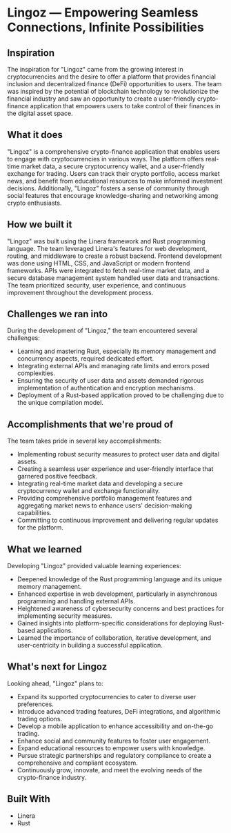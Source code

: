 # Lingoz — Empowering Seamless Connections, Infinite Possibilities

## Inspiration

The inspiration for "Lingoz" came from the growing interest in cryptocurrencies and the desire to offer a platform that provides financial inclusion and decentralized finance (DeFi) opportunities to users. The team was inspired by the potential of blockchain technology to revolutionize the financial industry and saw an opportunity to create a user-friendly crypto-finance application that empowers users to take control of their finances in the digital asset space.

## What it does

"Lingoz" is a comprehensive crypto-finance application that enables users to engage with cryptocurrencies in various ways. The platform offers real-time market data, a secure cryptocurrency wallet, and a user-friendly exchange for trading. Users can track their crypto portfolio, access market news, and benefit from educational resources to make informed investment decisions. Additionally, "Lingoz" fosters a sense of community through social features that encourage knowledge-sharing and networking among crypto enthusiasts.

## How we built it

"Lingoz" was built using the Linera framework and Rust programming language. The team leveraged Linera's features for web development, routing, and middleware to create a robust backend. Frontend development was done using HTML, CSS, and JavaScript or modern frontend frameworks. APIs were integrated to fetch real-time market data, and a secure database management system handled user data and transactions. The team prioritized security, user experience, and continuous improvement throughout the development process.

## Challenges we ran into

During the development of "Lingoz," the team encountered several challenges:
- Learning and mastering Rust, especially its memory management and concurrency aspects, required dedicated effort.
- Integrating external APIs and managing rate limits and errors posed complexities.
- Ensuring the security of user data and assets demanded rigorous implementation of authentication and encryption mechanisms.
- Deployment of a Rust-based application proved to be challenging due to the unique compilation model.

## Accomplishments that we're proud of

The team takes pride in several key accomplishments:
- Implementing robust security measures to protect user data and digital assets.
- Creating a seamless user experience and user-friendly interface that garnered positive feedback.
- Integrating real-time market data and developing a secure cryptocurrency wallet and exchange functionality.
- Providing comprehensive portfolio management features and aggregating market news to enhance users' decision-making capabilities.
- Committing to continuous improvement and delivering regular updates for the platform.

## What we learned

Developing "Lingoz" provided valuable learning experiences:
- Deepened knowledge of the Rust programming language and its unique memory management.
- Enhanced expertise in web development, particularly in asynchronous programming and handling external APIs.
- Heightened awareness of cybersecurity concerns and best practices for implementing security measures.
- Gained insights into platform-specific considerations for deploying Rust-based applications.
- Learned the importance of collaboration, iterative development, and user-centricity in building a successful application.

## What's next for Lingoz

Looking ahead, "Lingoz" plans to:
- Expand its supported cryptocurrencies to cater to diverse user preferences.
- Introduce advanced trading features, DeFi integrations, and algorithmic trading options.
- Develop a mobile application to enhance accessibility and on-the-go trading.
- Enhance social and community features to foster user engagement.
- Expand educational resources to empower users with knowledge.
- Pursue strategic partnerships and regulatory compliance to create a comprehensive and compliant ecosystem.
- Continuously grow, innovate, and meet the evolving needs of the crypto-finance industry.

## Built With

- Linera
- Rust